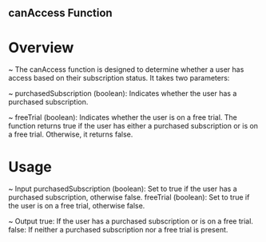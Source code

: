 ## canAccess Function

# Overview

~ The canAccess function is designed to determine whether a user has access based on their subscription status. It takes two parameters:

~ purchasedSubscription (boolean): Indicates whether the user has a purchased subscription.

~ freeTrial (boolean): Indicates whether the user is on a free trial.
The function returns true if the user has either a purchased subscription or is on a free trial. Otherwise, it returns false.


# Usage

~ Input
purchasedSubscription (boolean): Set to true if the user has a purchased subscription, otherwise false.
freeTrial (boolean): Set to true if the user is on a free trial, otherwise false.

~ Output
true: If the user has a purchased subscription or is on a free trial.
false: If neither a purchased subscription nor a free trial is present.
